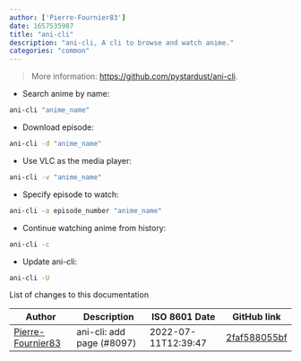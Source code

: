 ```yaml
---
author: ['Pierre-Fournier83']
date: 1657535987
title: "ani-cli"
description: "ani-cli, A cli to browse and watch anime."
categories: "common"
---
```

> More information: <https://github.com/pystardust/ani-cli>.

- Search anime by name:

```bash
ani-cli "anime_name"
```

- Download episode:

```bash
ani-cli -d "anime_name"
```

- Use VLC as the media player:

```bash
ani-cli -v "anime_name"
```

- Specify episode to watch:

```bash
ani-cli -a episode_number "anime_name"
```

- Continue watching anime from history:

```bash
ani-cli -c
```

- Update ani-cli:

```bash
ani-cli -U
```
List of changes to this documentation


Author | Description | ISO 8601 Date | GitHub link
------|-----|-----|-----
[Pierre-Fournier83](mailto:fournier.pierre83@gmail.com) | ani-cli: add page (#8097) | 2022-07-11T12:39:47 | [2faf588055bf](https://github.com/tldr-pages/tldr/commit/2faf588055bfb150e16b103a0449d01ea570308b)

